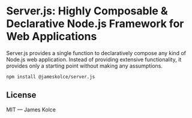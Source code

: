 # Server.js: Highly Composable & Declarative Node.js Framework for Web Applications

Server.js provides a single function to declaratively compose any kind of Node.js web application. Instead of providing extensive functionality, it provides only a starting point without making any assumptions.

```
npm install @jameskolce/server.js
```

## License

MIT — James Kolce
